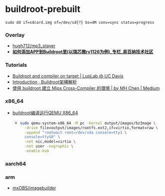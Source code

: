buildroot-prebuilt
============================
`sudo dd if=sdcard.img of=/dev/sd{?} bs=4M conv=sync status=progress`

### Overlay
- [hugh712/mp3_player](https://github.com/hugh712/mp3_player)
- [**如何添加APP到Buildroot里(以瑞芯微rv1126为例)_专栏_易百纳技术社区**](https://www.ebaina.com/articles/140000016828)

### Tutorials
- [Buildroot and compiler on target | LupLab @ UC Davis](https://luplab.cs.ucdavis.edu/2022/01/06/buildroot-and-compiler-on-target.html)
- [Introduction · Buildroot架構解析](https://hugh712.gitbooks.io/buildroot/content/)
- [使用 buildroot 建立 Mips Cross-Compiler 的環境 | by MH Chen | Medium](https://pipi9baby.medium.com/%E4%BD%BF%E7%94%A8-buildroot-%E5%BB%BA%E7%AB%8B-mips-cross-compiler-%E7%9A%84%E7%92%B0%E5%A2%83-e63a665b87f2)

### x86_64
- [buildroot编译运行QEMU X86_64](https://jgsun.github.io/2020/05/28/qemu-x86-64/)
  - ```bash
    sudo qemu-system-x86_64 -M pc -kernel output/images/bzImage \
      -drive file=output/images/rootfs.ext2,if=virtio,format=raw \
      -append "rootwait root=/dev/vda console=tty1 \
      console=ttyS0" \
      -net nic,model=virtio \
      -net user -nographic \
      -enable-kvm
    ```
### aarch64


### arm
- [mxOBS/imagebuilder](https://github.com/mxOBS/imagebuilder)
